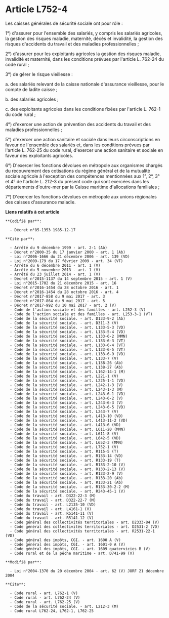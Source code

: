 # Article L752-4

Les caisses générales de sécurité sociale ont pour rôle : 

1°) d'assurer pour l'ensemble des salariés, y compris les salariés agricoles, la gestion des risques maladie, maternité,
décès et invalidité, la gestion des risques d'accidents du travail et des maladies professionnelles ; 

2°) d'assurer pour les exploitants agricoles la gestion des risques maladie, invalidité et maternité, dans les conditions
prévues par l'article L. 762-24 du code rural ; 

3°) de gérer le risque vieillesse : 

a. des salariés relevant de la caisse nationale d'assurance vieillesse, pour le compte de ladite caisse ; 

b. des salariés agricoles ; 

c. des exploitants agricoles dans les conditions fixées par l'article L. 762-1 du code rural ; 

4°) d'exercer une action de prévention des accidents du travail et des maladies professionnelles ; 

5°) d'exercer une action sanitaire et sociale dans leurs circonscriptions en faveur de l'ensemble des salariés et, dans les
conditions prévues par l'article L. 762-25 du code rural, d'exercer une action sanitaire et sociale en faveur des exploitants
agricoles. 

6°) D'exercer les fonctions dévolues en métropole aux organismes chargés du recouvrement des cotisations du régime général et
de la mutualité sociale agricole à l'exception des compétences mentionnées aux 1°, 2°, 3° et 4° de l'article L. 212-3 du
présent code qui sont exercées dans les départements d'outre-mer par la Caisse maritime d'allocations familiales ; 

7°) D'exercer les fonctions dévolues en métropole aux unions régionales des caisses d'assurance maladie.

**Liens relatifs à cet article**

	**Codifié par**:

	  - Décret n°85-1353 1985-12-17

	**Cité par**:

	  - Arrêté du 9 décembre 1999 - art. 2-1 (Ab)
	  - Décret n°2000-35 du 17 janvier 2000 - art. 1 (Ab)
	  - Loi n°2006-1666 du 21 décembre 2006 - art. 139 (VD)
	  - Loi n°2009-179 du 17 février 2009 - art. 34 (VT)
	  - Arrêté du 6 décembre 2011 - art. 1 (V)
	  - Arrêté du 5 novembre 2013 - art. 1 (V)
	  - Arrêté du 23 juillet 2014 - art. 1 (V)
	  - Décret n°2015-1137 du 14 septembre 2015 - art. 1 (V)
	  - Loi n°2015-1702 du 21 décembre 2015 - art. 16
	  - Décret n°2016-1454 du 28 octobre 2016 - art. 1
	  - Décret n°2016-1454 du 28 octobre 2016 - art. 4
	  - Décret n°2017-858 du 9 mai 2017 - art. 3
	  - Décret n°2017-864 du 9 mai 2017 - art. 5
	  - Décret n°2017-992 du 10 mai 2017 - art. 2 (V)
	  - Code de l'action sociale et des familles - art. L252-3 (V)
	  - Code de l'action sociale et des familles - art. L253-3-1 (VT)
	  - Code de la sécurité sociale. - art. D133-9-2 (Ab)
	  - Code de la sécurité sociale. - art. D311-3 (V)
	  - Code de la sécurité sociale. - art. L133-5-3 (VD)
	  - Code de la sécurité sociale. - art. L133-5-4 (VD)
	  - Code de la sécurité sociale. - art. L133-6-2 (MMN)
	  - Code de la sécurité sociale. - art. L133-6-3 (VT)
	  - Code de la sécurité sociale. - art. L133-6-4 (VT)
	  - Code de la sécurité sociale. - art. L133-6-5 (VT)
	  - Code de la sécurité sociale. - art. L133-6-9 (VD)
	  - Code de la sécurité sociale. - art. L133-7 (V)
	  - Code de la sécurité sociale. - art. L138-26 (Ab)
	  - Code de la sécurité sociale. - art. L138-27 (Ab)
	  - Code de la sécurité sociale. - art. L162-14-1 (M)
	  - Code de la sécurité sociale. - art. L221-1 (V)
	  - Code de la sécurité sociale. - art. L225-1-1 (VD)
	  - Code de la sécurité sociale. - art. L242-1-3 (V)
	  - Code de la sécurité sociale. - art. L243-1-3 (M)
	  - Code de la sécurité sociale. - art. L243-6-1 (VD)
	  - Code de la sécurité sociale. - art. L243-6-2 (V)
	  - Code de la sécurité sociale. - art. L243-6-3 (V)
	  - Code de la sécurité sociale. - art. L243-6-5 (VD)
	  - Code de la sécurité sociale. - art. L243-7 (V)
	  - Code de la sécurité sociale. - art. L413-10 (VD)
	  - Code de la sécurité sociale. - art. L413-11-2 (VD)
	  - Code de la sécurité sociale. - art. L413-6 (VD)
	  - Code de la sécurité sociale. - art. L611-20 (MMN)
	  - Code de la sécurité sociale. - art. L611-8 (V)
	  - Code de la sécurité sociale. - art. L642-5 (VD)
	  - Code de la sécurité sociale. - art. L652-3 (MMN)
	  - Code de la sécurité sociale. - art. L752-1 (V)
	  - Code de la sécurité sociale. - art. R115-5 (T)
	  - Code de la sécurité sociale. - art. R133-14 (VD)
	  - Code de la sécurité sociale. - art. R133-19 (T)
	  - Code de la sécurité sociale. - art. R133-2-10 (V)
	  - Code de la sécurité sociale. - art. R133-2-13 (V)
	  - Code de la sécurité sociale. - art. R133-2-9 (V)
	  - Code de la sécurité sociale. - art. R133-20 (Ab)
	  - Code de la sécurité sociale. - art. R133-21 (Ab)
	  - Code de la sécurité sociale. - art. R133-30-2-2 (M)
	  - Code de la sécurité sociale. - art. R243-45-1 (V)
	  - Code du travail - art. D322-22-3 (M)
	  - Code du travail - art. D322-22-7 (M)
	  - Code du travail - art. L2135-10 (VD)
	  - Code du travail - art. L4161-1 (V)
	  - Code du travail - art. R5141-11 (V)
	  - Code du travail - art. R5141-12 (V)
	  - Code général des collectivités territoriales - art. D2333-84 (V)
	  - Code général des collectivités territoriales - art. D2531-2 (VD)
	  - Code général des collectivités territoriales - art. R2531-22-1 (VD)
	  - Code général des impôts, CGI. - art. 1600 A (V)
	  - Code général des impôts, CGI. - art. 1601-0 A (V)
	  - Code général des impôts, CGI. - art. 1609 quatervicies B (V)
	  - Code rural et de la pêche maritime - art. D741-99 (V)

	**Modifié par**:

	  - Loi n°2004-1370 du 20 décembre 2004 - art. 62 (V) JORF 21 décembre 2004

	**Cite**:

	  - Code rural - art. L762-1 (V)
	  - Code rural - art. L762-24 (V)
	  - Code rural - art. L762-25 (V)
	  - Code de la sécurité sociale. - art. L212-3 (M)
	  - Code rural L762-24, L762-1, L762-25
